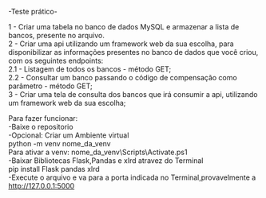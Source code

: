 -Teste prático-

1 - Criar uma tabela no banco de dados MySQL e armazenar a lista de bancos, presente no arquivo.<br/>
2 - Criar uma api utilizando um framework web da sua escolha, para disponibilizar as informações presentes no banco de dados que você criou, com os seguintes endpoints:<br/>
2.1 - Listagem de todos os bancos - método GET;<br/>
2.2 - Consultar um banco passando o código de compensação como parâmetro - método GET;<br/>
3 - Criar uma tela de consulta dos bancos que irá consumir a api, utilizando um framework web da sua escolha;<br/>


Para fazer funcionar:<br/>
-Baixe o repositorio<br/>
-Opcional: Criar um Ambiente virtual <br/>
    python -m venv nome_da_venv<br/>
    Para ativar a venv: nome_da_venv\Scripts\Activate.ps1<br/>
-Baixar Bibliotecas Flask,Pandas e xlrd atravez do Terminal<br/>
    pip install Flask pandas xlrd<br/>
-Execute o arquivo e va para a porta indicada no Terminal,provavelmente a http://127.0.0.1:5000<br/>
